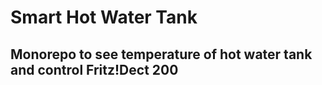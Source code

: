 # Smart Hot Water Tank

## Monorepo to see temperature of hot water tank and control Fritz!Dect 200
